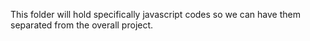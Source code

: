 This folder will hold specifically javascript codes so we can have them separated from the overall project.
